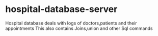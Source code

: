 # hospital-database-server
Hospital database deals with logs of doctors,patients and their appointments
This also contains Joins,union and other Sql commands 